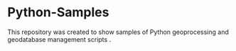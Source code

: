 # Python-Samples
This repository was created to show samples of Python geoprocessing and geodatabase management scripts .
